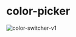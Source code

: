 # color-picker
![color-switcher-v1](https://user-images.githubusercontent.com/81244698/132651811-17c53f8c-e80e-49b6-b401-f75ac4245df6.gif)
